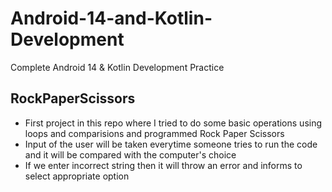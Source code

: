 # Android-14-and-Kotlin-Development
Complete Android 14 &amp; Kotlin Development Practice
## RockPaperScissors  
* First project in this repo where I tried to do some basic operations using loops and comparisions and programmed Rock Paper Scissors  
* Input of the user will be taken everytime someone tries to run the code and it will be compared with the computer's choice  
* If we enter incorrect string then it will throw an error and informs to select appropriate option  
